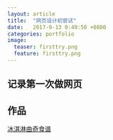 ```yaml
---
layout: article
title:  "网页设计初尝试"
date:   2017-9-13 0:49:50 +0800
categories: portfolio
image:
  teaser: firsttry.png
  feature: firsttry.png
---
```


## 记录第一次做网页



## 作品


 <a href="https://fedoraaa.github.io/portfolio/cookie" target="_blank">冰淇淋曲奇食谱</a>
